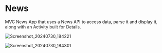 # News
MVC News App that uses a News API to access data, parse it and display it, along with an Activity built for Details. 

![Screenshot_20240730_184221](https://github.com/user-attachments/assets/4eb07fa9-c50f-44dc-817e-e6d65c63fb5e)

![Screenshot_20240730_184301](https://github.com/user-attachments/assets/cacabdf1-0a46-4c74-8900-03c3e4500d6b)
